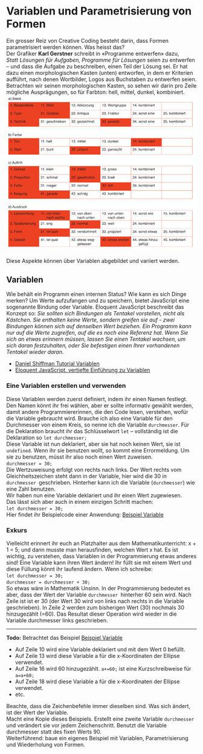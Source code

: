 # Variablen und Parametrisierung von Formen

Ein grosser Reiz von Creative Coding besteht darin, dass Formen parametrisiert werden können. Was heisst das?<br/>
Der Grafiker **Karl Gerstner** schreibt in «Programme entwerfen» dazu, <br/>
_Statt Lösungen für Aufgaben, Programme für Lösungen_ seien zu entwerfen – und dass die Aufgabe zu beschreiben, einen Teil der Lösung sei. Er hat dazu einen morphologischen Kasten (unten) entworfen, in dem er Kriterien aufführt, nach denen Wortbilder, Logos aus Buchstaben zu entwerfen seien. Betrachten wir seinen morphologischen Kasten, so sehen wir darin pro Zeile mögliche Ausprägungen, so für Farbton: hell, mittel, dunkel, kombiniert. <br/>
<img src="MorphologischerKasten.png" width="600"/> <br/>

Diese Aspekte können über Variablen abgebildet und variiert werden. 

## Variablen
Wie behält ein Programm einen internen Status? Wie kann es sich Dinge merken? Um Werte aufzufangen und zu speichern, bietet JavaScript eine sogenannte Bindung oder Variable.
Eloquent JavaScript beschreibt das Konzept so:
<cite>Sie sollten sich Bindungen als Tentakel vorstellen, nicht als Kästchen. Sie enthalten keine Werte, sondern greifen sie auf - zwei Bindungen können sich auf denselben Wert beziehen. Ein Programm kann nur auf die Werte zugreifen, auf die es noch eine Referenz hat. Wenn Sie sich an etwas erinnern müssen, lassen Sie einen Tentakel wachsen, um sich daran festzuhalten, oder Sie befestigen einen Ihrer vorhandenen Tentakel wieder daran.</cite>


* <a href="https://thecodingtrain.com/tracks/code-programming-with-p5-js/code/2-variables/2-define-variables">Daniel Shiffman Tutorial Variablen</a>
* <a href="https://eloquentjavascript.net/02_program_structure.html " target="_blank">Eloquent JavaScript, vertiefte Einführung zu Variablen</a> 

### Eine Variablen erstellen und verwenden
Diese Variablen werden zuerst definiert, indem ihr einen Namen festlegt. Den Namen könnt ihr frei wählen, aber er sollte informativ gewählt werden, damit andere Programmiererinnen, die den Code lesen, verstehen, wofür die Variable gebraucht wird. Brauche ich also eine Variable für den Durchmesser von einem Kreis, so nenne ich die Variable `durchmesser`. Für die Deklaration braucht ihr das Schlüsselwort `let` – vollständig ist die Deklaration so
`let durchmesser;` <br/>
Diese Variable ist nun deklariert, aber sie hat noch keinen Wert, sie ist `undefined`. Wenn ihr sie benutzen wollt, so kommt eine Errormeldung. Um sie zu benutzen, müsst ihr also noch einen Wert zuweisen. <br/>
`durchmesser = 30;`<br/>
Die Wertzuweisung erfolgt von rechts nach links. Der Wert rechts vom Gleichheitszeichen steht dann in der Variable, hier wird die 30 in `durchmesser `geschrieben. Hinterher kann ich die Variable (`durchmesser`) wie eine Zahl benutzen.<br/>
Wir haben nun eine Variable deklariert und ihr einen Wert zugewiesen.<br/>
Das lässt sich aber auch in einem einzigen Schritt machen:<br/>
`let durchmesser = 30;`<br/>
Hier findet ihr Beispielcode einer Anwendung: [Beispiel Variable](https://editor.p5js.org/hzuellig/sketches/WKx2TRLWo)

### Exkurs
Vielleicht erinnert ihr euch an Platzhalter aus dem Mathematikunterricht: x + 1 = 5; und dann musste man herausfinden, welchen Wert x hat. Es ist wichtig, zu verstehen, dass Variablen in der Programmierung etwas anderes sind! Eine Variable kann ihren Wert ändern! Ihr füllt sie mit einem Wert und diese Füllung könnt ihr laufend ändern. Wenn ich schreibe:<br/>
`let durchmesser = 30;`<br/>
`durchmesser = durchmesser + 30;`<br/>
So etwas wäre in Mathematik Unsinn. In der Programmierung bedeutet es aber, dass der Wert der Variable `durchmesser `hinterher 60 sein wird. Nach Zeile ist ist er 30 (der Wert 30 wird von links nach rechts in die Variable geschrieben). In Zeile 2 werden zum bisherigen Wert (30) nochmals 30 hinzugezählt (=60). Das Resultat dieser Operation wird wieder in die Variable durchmesser links geschrieben. <br/>

***
**Todo:**
Betrachtet das Beispiel [Beispiel Variable](https://editor.p5js.org/hzuellig/sketches/5nAuvxsGv) 
* Auf Zeile 10 wird eine Variable deklariert und mit dem Wert 0 befüllt.
* Auf Zeile 13 wird diese Variable a für die x-Koordinaten der Ellipse verwendet.
* Auf Zeile 16 wird 60 hinzugezählt. `a+=60;` ist eine Kurzschreibweise für `a=a+60;`
* Auf Zeile 18 wird diese Variable a für die x-Koordinaten der Ellipse verwendet.
* etc. <br/>

Beachte, dass die Zeichenbefehle immer dieselben sind. Was sich ändert, ist der Wert der Variable. <br/>
Macht eine Kopie dieses Beispiels. Erstellt eine zweite Variable `durchmesser` und verändert sie vor jedem Zeichenschritt. Benutzt die Variable durchmesser statt des fixen Werts 90.<br/>
Weiterführend: baue ein eigenes Beispiel mit Variablen, Parametrisierung und Wiederholung von Formen.